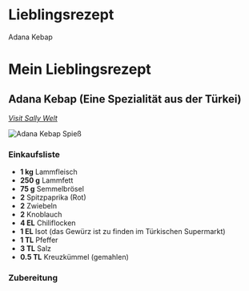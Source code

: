 # Lieblingsrezept
Adana Kebap

# Mein Lieblingsrezept

## Adana Kebap (Eine Spezialität aus der Türkei)

_[Visit Sally Welt](https://sallys-blog.de/rezepte/adana-kebab-leckere-grillspiesse-)_ 

![Adana Kebap Spieß](https://sallys-blog.de/_next/image?url=https%3A%2F%2Fimg2.storyblok.com%2F950x650%2Ff%2F130848%2F799x533%2Fdf5ad4762f%2F1324_20028_adana_kebab_spiesse_1.jpg&w=1920&q=75)

### Einkaufsliste

* **1 kg** Lammfleisch
* **250 g** Lammfett
* **75 g** Semmelbrösel
* **2** Spitzpaprika (Rot)
* **2** Zwiebeln 
* **2** Knoblauch
* **4 EL** Chiliflocken
* **1 EL** Isot (das Gewürz ist zu finden im Türkischen Supermarkt)
* **1 TL** Pfeffer
* **3 TL** Salz 
* **0.5 TL** Kreuzkümmel (gemahlen)

### Zubereitung